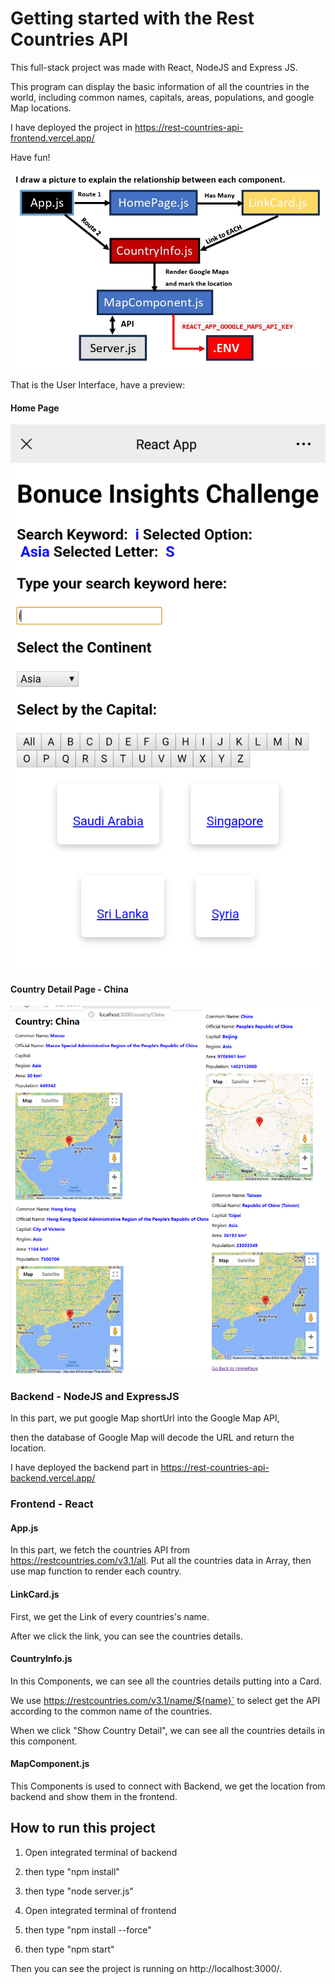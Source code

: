 # Getting started with the Rest Countries API

This full-stack project was made with React, NodeJS and Express JS.

This program can display the basic information of all the countries in the world, 
including common names, capitals, areas, populations, and google Map locations.

I have deployed the project in https://rest-countries-api-frontend.vercel.app/

Have fun!

![Project Architecture](images/Project_Architecture.png)

That is the User Interface, have a preview: 

#### Home Page
![Home Page](images/user_interface_home.png)

#### Country Detail Page - China
![Country Detail Page](images/user_interface_country.png)

### Backend - NodeJS and ExpressJS

In this part, we put google Map shortUrl into the Google Map API,

then the database of Google Map will decode the URL and return the location.

I have deployed the backend part in https://rest-countries-api-backend.vercel.app/

### Frontend - React

#### App.js

In this part, we fetch the countries API from  https://restcountries.com/v3.1/all. 
Put all the countries data in Array, then use map function to render each country.

#### LinkCard.js
First, we get the Link of every countries's name.

After we click the link, you can see the countries details.

#### CountryInfo.js

In this Components, we can see all the countries details putting into a Card.

We use https://restcountries.com/v3.1/name/${name}` to select get the API according to the common name of the countries.

When we click "Show Country Detail", we can see all the countries details in this component.

#### MapComponent.js

This Components is used to connect with Backend, we get the location from backend and show them in the frontend.


## How to run this project

1) Open integrated terminal of backend
 
2) then type "npm install"

3) then type "node server.js"

4) Open integrated terminal of frontend

5) then type "npm install --force"

6) then type "npm start"

Then you can see the project is running on http://localhost:3000/.